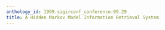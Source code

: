 ```yaml
---
anthology_id: 1999.sigirconf_conference-99.29
title: A Hidden Markov Model Information Retrieval System
---
```

